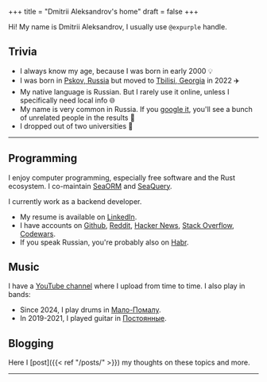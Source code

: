+++
title = "Dmitrii Aleksandrov's home"
draft = false
+++

Hi! My name is Dmitrii Aleksandrov, I usually use `@expurple` handle.

## Trivia

- I always know my age, because I was born in early 2000 💡
- I was born in [Pskov, Russia](https://en.wikipedia.org/wiki/Pskov) but moved
  to [Tbilisi, Georgia](https://en.wikipedia.org/wiki/Tbilisi) in 2022 ✈️
- My native language is Russian. But I rarely use it online, unless I
  specifically need local info 🌐
- My name is very common in Russia. If you
  [google it](https://www.google.com/search?q=Dmitrii+Aleksandrov), you'll see
  a bunch of unrelated people in the results 👥
- I dropped out of two universities 🤪

---

## Programming

I enjoy computer programming, especially free software and the Rust ecosystem. I
co-maintain [SeaORM](https://github.com/SeaQL/sea-orm) and
[SeaQuery](https://github.com/SeaQL/sea-query).

I currently work as a backend developer.

- My resume is available on
  [LinkedIn](https://www.linkedin.com/in/dmitrii-aleksandrov-4a8356238/).
- I have accounts on [Github](https://github.com/Expurple/),
  [Reddit](https://www.reddit.com/user/Expurple/),
  [Hacker News](https://news.ycombinator.com/user?id=Expurple),
  [Stack Overflow](https://stackoverflow.com/users/13622927/expurple),
  [Codewars](https://www.codewars.com/users/Expurple/).
- If you speak Russian, you're probably also on
  [Habr](https://habr.com/ru/users/Expurple/).

## Music

I have a [YouTube channel](https://www.youtube.com/@expurple) where I upload
from time to time. I also play in bands:

- Since 2024, I play drums in [Мало-Помалу](https://www.instagram.com/malo_pomalu_band/).
- In 2019-2021, I played guitar in [Постоянные](https://www.youtube.com/@postoyannyye).

## Blogging

Here I [post]({{< ref "/posts/" >}}) my thoughts on these topics and more.

---
